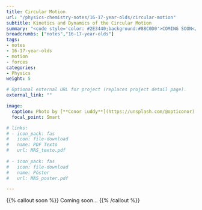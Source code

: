 ```yaml
---
title: Circular Motion
url: "/physics-chemistry-notes/16-17-year-olds/circular-motion"
subtitle: Kinetics and Dynamics of the Circular Motion
summary: "<code style='color: #2E3440;background:#88C0D0'>COMING SOON</code> <br> Kinetics and Dynamics of the Circular Motion."
breadcrumbs: ["notes","16-17-year-olds"]
tags:
- notes
- 16-17-year-olds
- motion
- forces
categories:
- Physics
weight: 5

# Optional external URL for project (replaces project detail page).
external_link: ""

image:
  caption: Photo by [**Conor Luddy**](https://unsplash.com/@opticonor) on [Unsplash](https://unsplash.com)
  focal_point: Smart

# links:
# - icon_pack: fas
#   icon: file-download
#   name: PDF Texto
#   url: MAS_texto.pdf
  
# - icon_pack: fas
#   icon: file-download
#   name: Póster
#   url: MAS_poster.pdf

---
```


{{% callout soon %}}
Coming soon...
{{% /callout %}}
